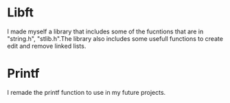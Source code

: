 # Libft
I made myself a library that includes some of the fucntions that are in "string.h", "stlib.h".The library also includes some usefull functions to create edit and remove linked lists.
# Printf
I remade the printf function to use in my future projects.
